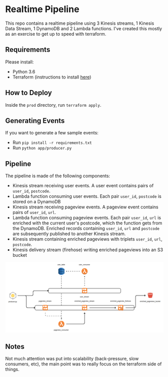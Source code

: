 # Realtime Pipeline

This repo contains a realtime pipeline using 3 Kinesis streams, 1 Kinesis Data Stream, 1 DynamoDB
and 2 Lambda functions. I've created this mostly as an exercise to get up to speed with terraform.

## Requirements
Please install:
* Python 3.6
* Terraform (instructions to install [here](https://learn.hashicorp.com/terraform/getting-started/install.html))

## How to Deploy
Inside the `prod` directory, run `terraform apply`.

## Generating Events
If you want to generate a few sample events:
* Run `pip install -r requirements.txt`
* Run `python app/producer.py`

## Pipeline
The pipeline is made of the following components:
* Kinesis stream receiving user events. A user event contains pairs of `user_id`, `postcode`.
* Lambda function consuming user events. Each pair `user_id`, `postcode` is stored on a DynamoDB
* Kinesis stream receiving pageview events. A pageview event contains pairs of `user_id`, `url`.
* Lambda function consuming pageview events. Each pair `user_id`, `url` is enriched with the current user's
postcode, which the function gets from the DynamoDB. Enriched records containing `user_id`, `url` and
`postcode` are subsequently published to another Kinesis stream.
* Kinesis stream containing enriched pageviews with triplets `user_id`, `url`, `postcode`.
* Kinesis delivery stream (firehose) writing enriched pageviews into an S3 bucket

![Image description](img/diagram.png)

## Notes
Not much attention was put into scalability (back-pressure, slow consumers, etc), the main point was to
really focus on the terraform side of things. 
